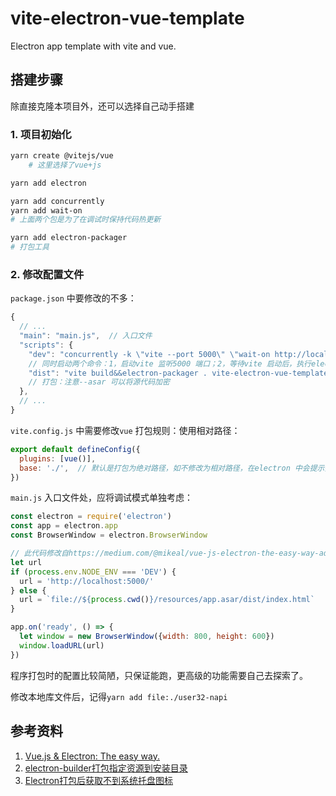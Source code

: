 # vite-electron-vue-template
Electron app template with vite and vue.

## 搭建步骤
除直接克隆本项目外，还可以选择自己动手搭建
### 1. 项目初始化
```bash
yarn create @vitejs/vue
    # 这里选择了vue+js

yarn add electron 

yarn add concurrently
yarn add wait-on  
# 上面两个包是为了在调试时保持代码热更新

yarn add electron-packager
# 打包工具
```

### 2. 修改配置文件
`package.json` 中要修改的不多：
```js
{ 
  // ...
  "main": "main.js",  // 入口文件
  "scripts": {
    "dev": "concurrently -k \"vite --port 5000\" \"wait-on http://localhost:5000/index.html&& set NODE_ENV=DEV&& electron .\"",
    // 同时启动两个命令：1，启动vite 监听5000 端口；2，等待vite 启动后，执行electron .
    "dist": "vite build&&electron-packager . vite-electron-vue-template --platform=win32 --arch=x64 --icon=app.ico --out=./out --app-version=0.0.1 --asar --overwrite --ignore=node_modules"
    // 打包：注意--asar 可以将源代码加密
  },
  // ...
}
```
`vite.config.js` 中需要修改`vue` 打包规则：使用相对路径：
```js
export default defineConfig({
  plugins: [vue()],
  base: './',  // 默认是打包为绝对路径，如不修改为相对路径，在electron 中会提示找不到资源
})
```
`main.js` 入口文件处，应将调试模式单独考虑：
```js
const electron = require('electron')
const app = electron.app
const BrowserWindow = electron.BrowserWindow

// 此代码修改自https://medium.com/@mikeal/vue-js-electron-the-easy-way-adc3ca09234a
let url
if (process.env.NODE_ENV === 'DEV') {
  url = 'http://localhost:5000/'
} else {
  url = `file://${process.cwd()}/resources/app.asar/dist/index.html`
}

app.on('ready', () => {
  let window = new BrowserWindow({width: 800, height: 600})
  window.loadURL(url)
})
```

程序打包时的配置比较简陋，只保证能跑，更高级的功能需要自己去探索了。

修改本地库文件后，记得`yarn add file:./user32-napi`

## 参考资料
1. [Vue.js & Electron: The easy way.](https://medium.com/@mikeal/vue-js-electron-the-easy-way-adc3ca09234a)
1. [electron-builder打包指定资源到安装目录](https://www.cnblogs.com/mrwh/p/12961446.html)  
1. [Electron打包后获取不到系统托盘图标](https://segmentfault.com/q/1010000022293025)

